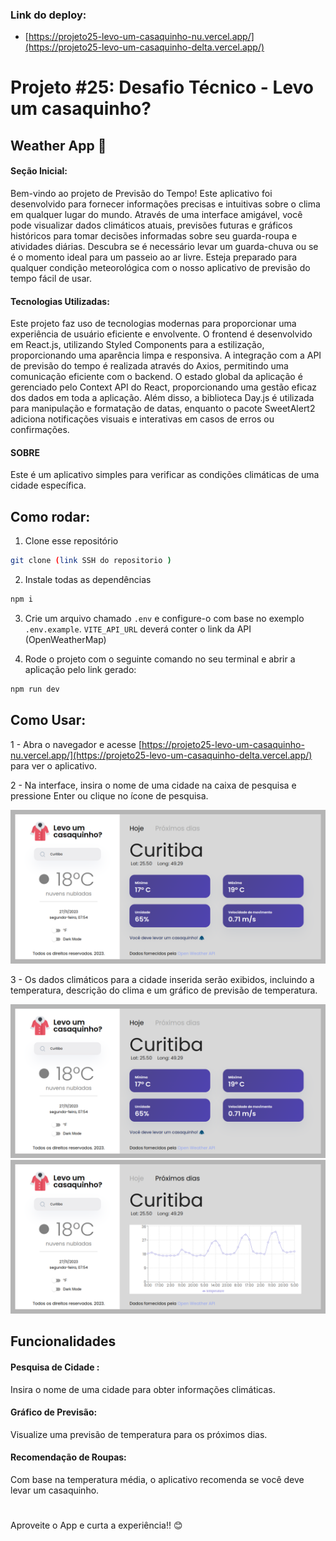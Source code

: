 ### Link do deploy: 
- [https://projeto25-levo-um-casaquinho-nu.vercel.app/](https://projeto25-levo-um-casaquinho-delta.vercel.app/)


#
# Projeto #25: Desafio Técnico - Levo um casaquinho? 

## Weather App 🧥 

#### Seção Inicial:

Bem-vindo ao projeto de Previsão do Tempo! Este aplicativo foi desenvolvido para fornecer informações precisas e intuitivas sobre o clima em qualquer lugar do mundo. Através de uma interface amigável, você pode visualizar dados climáticos atuais, previsões futuras e gráficos históricos para tomar decisões informadas sobre seu guarda-roupa e atividades diárias. Descubra se é necessário levar um guarda-chuva ou se é o momento ideal para um passeio ao ar livre. Esteja preparado para qualquer condição meteorológica com o nosso aplicativo de previsão do tempo fácil de usar.

#### Tecnologias Utilizadas:

Este projeto faz uso de tecnologias modernas para proporcionar uma experiência de usuário eficiente e envolvente. O frontend é desenvolvido em React.js, utilizando Styled Components para a estilização, proporcionando uma aparência limpa e responsiva. A integração com a API de previsão do tempo é realizada através do Axios, permitindo uma comunicação eficiente com o backend. O estado global da aplicação é gerenciado pelo Context API do React, proporcionando uma gestão eficaz dos dados em toda a aplicação. Além disso, a biblioteca Day.js é utilizada para manipulação e formatação de datas, enquanto o pacote SweetAlert2 adiciona notificações visuais e interativas em casos de erros ou confirmações.

#### SOBRE

Este é um aplicativo simples para verificar as condições climáticas de uma cidade específica.

## Como rodar: 


1. Clone esse repositório

```bash
git clone (link SSH do repositorio )
```

2. Instale todas as dependências

```bash
npm i
```

3. Crie um arquivo chamado `.env` e configure-o com base no exemplo `.env.example`. `VITE_API_URL` deverá conter o link da API (OpenWeatherMap)

4. Rode o projeto com o seguinte comando no seu terminal e abrir a aplicação pelo link gerado:

```bash
npm run dev
```


## Como Usar:

1 - Abra o navegador e acesse [https://projeto25-levo-um-casaquinho-nu.vercel.app/](https://projeto25-levo-um-casaquinho-delta.vercel.app/) para ver o aplicativo.

2 - Na interface, insira o nome de uma cidade na caixa de pesquisa e pressione Enter ou clique no ícone de pesquisa.

![Alt text](image.png)

3 - Os dados climáticos para a cidade inserida serão exibidos, incluindo a temperatura, descrição do clima e um gráfico de previsão de temperatura.

![Alt text](image-2.png)
![Alt text](image-1.png)

## Funcionalidades

#### Pesquisa de Cidade : 
Insira o nome de uma cidade para obter informações climáticas.

#### Gráfico de Previsão: 
Visualize uma previsão de temperatura para os próximos dias.

#### Recomendação de Roupas: 
Com base na temperatura média, o aplicativo recomenda se você deve levar um casaquinho.


#
#

Aproveite o App e curta a experiência!!  😊
